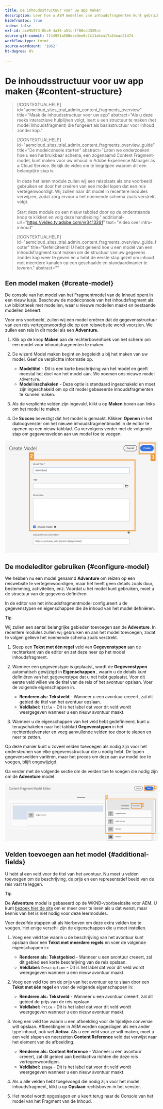 ```yaml
---
title: De inhoudsstructuur voor uw app maken
description: Leer hoe u AEM modellen van inhoudsfragmenten kunt gebruiken om uw inhoudsstructuur te maken, die fungeert als basis voor inhoud zonder kop.
hidefromtoc: true
index: false
exl-id: ace9b9f3-8bc6-4a36-a51c-ff60cdd339ce
source-git-commit: 7134951a588eae3ee0c7c11abea17a34eac21474
workflow-type: tm+mt
source-wordcount: '1062'
ht-degree: 0%

---
```



# De inhoudsstructuur voor uw app maken {#content-structure}

>[!CONTEXTUALHELP]
>id="aemcloud_sites_trial_admin_content_fragments_overview"
>title="Maak de inhoudsstructuur voor uw app"
>abstract="Als u deze reeks interactieve hulplijnen volgt, leert u een structuur te maken (het model Inhoudsfragment) die fungeert als basisstructuur voor inhoud zonder kop."

>[!CONTEXTUALHELP]
>id="aemcloud_sites_trial_admin_content_fragments_overview_guide"
>title="De modelconsole starten"
>abstract="Laten we onderzoeken hoe u een herbruikbaar schema, een zogenaamd Content Fragment-model, kunt maken voor uw inhoud in Adobe Experience Manager as a Cloud Service. Bekijk de video om te begrijpen waarom dit een belangrijke stap is. <br><br>In deze het leren module zullen wij een reisplaats als ons voorbeeld gebruiken en door het creëren van een model lopen dat een reis vertegenwoordigt. Wij zullen naar dit model in recentere modules verwijzen, zodat zorg ervoor u het noemende schema zoals verstrekt volgt.<br><br>Start deze module op een nieuw tabblad door op de onderstaande knop te klikken en volg deze handleiding."
>additional-url="https://video.tv.adobe.com/v/3413261" text="Video over intro-inhoud"

>[!CONTEXTUALHELP]
>id="aemcloud_sites_trial_admin_content_fragments_overview_guide_footer"
>title="Gefeliciteerd! U hebt geleerd hoe u een model van een inhoudsfragment kunt maken om de structuur van uw gegevens zonder kop weer te geven en u hebt de eerste stap gezet om inhoud met meerdere kanalen op een geschaalde en standaardmanier te leveren."
>abstract=""

## Een model maken {#create-model}

De console van het model van het Fragmentmodel van de Inhoud opent in een nieuw lusje. Beschouw de modelconsole van het inhoudsfragment als uw bibliotheek met modellen, waar u nieuwe modellen maakt en bestaande modellen beheert.

Voor ons voorbeeld, zullen wij een model creëren dat de gegevensstructuur van een reis vertegenwoordigt die op een reiswebsite wordt voorzien. We zullen een reis in dit model als een **Adventure.**

1. Klik op de knop **Maken** aan de rechterbovenhoek van het scherm om een model voor inhoudsfragmenten te maken.

1. De wizard Model maken begint en begeleidt u bij het maken van uw model. Geef de verplichte informatie op.

   * **Modeltitel** - Dit is een korte beschrijving van het model en geeft meestal het doel van het model aan. We noemen ons nieuwe model `Adventure`.
   * **Model inschakelen** - Deze optie is standaard ingeschakeld en moet zijn ingeschakeld om op dit model gebaseerde inhoudsfragmenten te kunnen maken.

1. Als de verplichte velden zijn ingevuld, klikt u op **Maken** boven aan links om het model te maken.

1. De **Succes** bevestigt dat het model is gemaakt. Klikken **Openen** in het dialoogvenster om het nieuwe inhoudsfragmentmodel in de editor te openen op een nieuw tabblad. Ga vervolgens verder met de volgende stap om gegevensvelden aan uw model toe te voegen.

![Stap 2 en 3 van het creëren van een model van het Fragment van de Inhoud](assets/do-not-localize/create-model.png)

## De modeleditor gebruiken {#configure-model}

We hebben nu een model genaamd **Adventure** om reizen op een reiswebsite te vertegenwoordigen, maar het heeft geen details zoals duur, bestemming, activiteiten, enz. Voordat u het model kunt gebruiken, moet u de structuur van de gegevens definiëren.

In de editor van het inhoudsfragmentmodel configureert u de gegevenstypen en eigenschappen die de inhoud van het model definiëren.

>[!TIP]
>
>Wij zullen een aantal belangrijke gebieden toevoegen aan de **Adventure**. In recentere modules zullen wij gebruiken en aan het model toevoegen, zodat te volgen gelieve het noemende schema zoals verstrekt.

1. Sleep een **Tekst met één regel** veld van **Gegevenstypen** aan de rechterkant van de editor en zet deze neer op het model Inhoudsfragment.

1. Wanneer een gegevenstype is geplaatst, wordt de **Gegevenstypen** automatisch gewijzigd in **Eigenschappen** , waarin u de details kunt definiëren van het gegevenstype dat u net hebt geplaatst. Voor dit eerste veld willen we de titel van de reis of het avontuur opslaan. Voer de volgende eigenschappen in.

   * **Renderen als:** **Tekstveld** - Wanneer u een avontuur creeert, zal dit gebied de titel van het avontuur opslaan.
   * **Veldlabel:** `Title` - Dit is het label dat voor dit veld wordt weergegeven wanneer u een nieuw avontuur maakt.

1. Wanneer u de eigenschappen van het veld hebt gedefinieerd, kunt u terugschakelen naar het tabblad **Gegevenstypen** in het rechterdeelvenster en voeg aanvullende velden toe door te slepen en neer te zetten.

Op deze manier kunt u zoveel velden toevoegen als nodig zijn voor het ondersteunen van elke gegevensstructuur die u nodig hebt. De typen gegevensvelden variëren, maar het proces om deze aan uw model toe te voegen, blijft ongewijzigd.

Ga verder met de volgende sectie om de velden toe te voegen die nodig zijn om de **Adventure** model

![Stap 1, 2 en 3 van het toevoegen van velden aan het model](assets/do-not-localize/define-model-fields.png)

## Velden toevoegen aan het model {#additional-fields}

U hebt al een veld voor de titel van het avontuur. Nu moet u velden toevoegen om de beschrijving, de prijs en een representatief beeld van de reis vast te leggen.

>[!TIP]
>
>De **Adventure** model is gebaseerd op de WKND-voorbeeldsite voor AEM. U kunt [bezoek hier de site](https://wknd.site/us/en/adventures/yosemite-backpacking.html) om er meer over te leren als u dat wenst, maar kennis van het is niet nodig voor deze leermodules.

Voer dezelfde stappen uit als hierboven om deze extra velden toe te voegen. Het enige verschil zijn de eigenschappen die u moet instellen.

1. Voeg een veld toe waarin u de beschrijving van het avontuur kunt opslaan door een **Tekst met meerdere regels** en voer de volgende eigenschappen in:

   * **Renderen als:** **Tekstgebied** - Wanneer u een avontuur creeert, zal dit gebied een korte beschrijving van de reis opslaan.
   * **Veldlabel:** `Description` - Dit is het label dat voor dit veld wordt weergegeven wanneer u een nieuw avontuur maakt.

1. Voeg een veld toe om de prijs van het avontuur op te slaan door een **Tekst met één regel** en voer de volgende eigenschappen in:

   * **Renderen als:** **Tekstveld** - Wanneer u een avontuur creeert, zal dit gebied de prijs van de reis opslaan.
   * **Veldlabel:** `Price` - Dit is het label dat voor dit veld wordt weergegeven wanneer u een nieuw avontuur maakt.

1. Voeg een veld toe waarin u een afbeelding voor de tijdelijke conversie wilt opslaan. Afbeeldingen in AEM worden opgeslagen als een ander type inhoud, ook wel **Activa**. Als u een veld voor ze wilt maken, moet u een veld slepen en neerzetten **Content Reference** veld dat verwijst naar het element van de afbeelding.

   * **Renderen als:** **Content Reference** - Wanneer u een avontuur creeert, zal dit gebied aan beeldactiva richten die deze reis vertegenwoordigen.
   * **Veldlabel:** `Image` - Dit is het label dat voor dit veld wordt weergegeven wanneer u een nieuw avontuur maakt.

1. Als u alle velden hebt toegevoegd die nodig zijn voor het model Inhoudsfragment, klikt u op **Opslaan** rechtsboven in het venster.

1. Het model wordt opgeslagen en u keert terug naar de Console van het model van het Fragment van de Inhoud.
